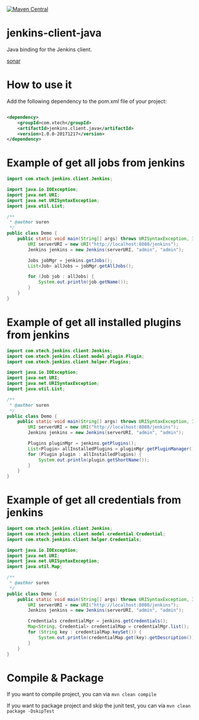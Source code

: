 [![Maven Central](https://maven-badges.herokuapp.com/maven-central/com.xtech/jenkins.client.java/badge.svg)](https://maven-badges.herokuapp.com/maven-central/com.xtech/jenkins.client.java)

# jenkins-client-java

Java binding for the Jenkins client.

[sonar](https://sonarcloud.io/dashboard?id=com.xtech.ci%3Ajenkins.client.java)

# How to use it

Add the following dependency to the pom.xml file of your project:

```xml

<dependency>
    <groupId>com.xtech</groupId>
    <artifactId>jenkins.client.java</artifactId>
    <version>1.0.0-20171217</version>
</dependency>
```

# Example of get all jobs from jenkins

```java
import com.xtech.jenkins.client.Jenkins;

import java.io.IOException;
import java.net.URI;
import java.net.URISyntaxException;
import java.util.List;

/**
 * @author suren
 */
public class Demo {
    public static void main(String[] args) throws URISyntaxException, IOException {
        URI serverURI = new URI("http://localhost:8080/jenkins");
        Jenkins jenkins = new Jenkins(serverURI, "admin", "admin");

        Jobs jobMgr = jenkins.getJobs();
        List<Job> allJobs = jobMgr.getAllJobs();

        for (Job job : allJobs) {
            System.out.println(job.getName());
        }
    }
}
```

# Example of get all installed plugins from jenkins

```java
import com.xtech.jenkins.client.Jenkins;
import com.xtech.jenkins.client.model.plugin.Plugin;
import com.xtech.jenkins.client.helper.Plugins;

import java.io.IOException;
import java.net.URI;
import java.net.URISyntaxException;
import java.util.List;

/**
 * @author suren
 */
public class Demo {
    public static void main(String[] args) throws URISyntaxException, IOException {
        URI serverURI = new URI("http://localhost:8080/jenkins");
        Jenkins jenkins = new Jenkins(serverURI, "admin", "admin");

        Plugins pluginMgr = jenkins.getPlugins();
        List<Plugin> allInstalledPlugins = pluginMgr.getPluginManager().getPlugins();
        for (Plugin plugin : allInstalledPlugins) {
            System.out.println(plugin.getShortName());
        }
    }
}
```

# Example of get all credentials from jenkins

```java
import com.xtech.jenkins.client.Jenkins;
import com.xtech.jenkins.client.model.credential.Credential;
import com.xtech.jenkins.client.helper.Credentials;

import java.io.IOException;
import java.net.URI;
import java.net.URISyntaxException;
import java.util.Map;

/**
 * @author suren
 */
public class Demo {
    public static void main(String[] args) throws URISyntaxException, IOException {
        URI serverURI = new URI("http://localhost:8080/jenkins");
        Jenkins jenkins = new Jenkins(serverURI, "admin", "admin");

        Credentials credentialMgr = jenkins.getCredentials();
        Map<String, Credential> credentialMap = credentialMgr.list();
        for (String key : credentialMap.keySet()) {
            System.out.println(credentialMap.get(key).getDescription());
        }
    }
}
```

# Compile & Package

If you want to compile project, you can via `mvn clean compile`

If you want to package project and skip the junit test, you can via `mvn clean package -DskipTest`
